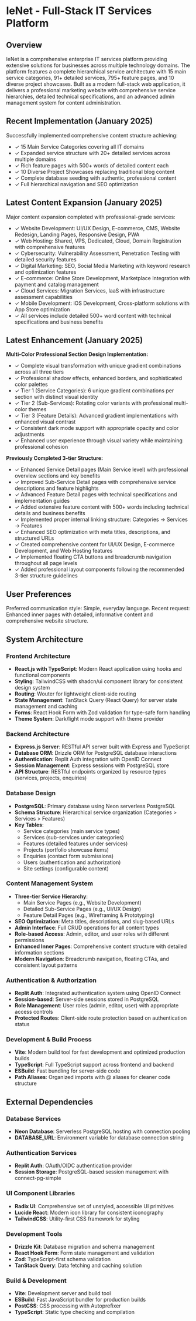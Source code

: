 # IeNet - Full-Stack IT Services Platform

## Overview

IeNet is a comprehensive enterprise IT services platform providing extensive solutions for businesses across multiple technology domains. The platform features a complete hierarchical service architecture with 15 main service categories, 91+ detailed services, 795+ feature pages, and 10 diverse project showcases. Built as a modern full-stack web application, it delivers a professional marketing website with comprehensive service hierarchies, detailed technical specifications, and an advanced admin management system for content administration.

## Recent Implementation (January 2025)

Successfully implemented comprehensive content structure achieving:
- ✓ 15 Main Service Categories covering all IT domains
- ✓ Expanded service structure with 20+ detailed services across multiple domains
- ✓ Rich feature pages with 500+ words of detailed content each
- ✓ 10 Diverse Project Showcases replacing traditional blog content
- ✓ Complete database seeding with authentic, professional content
- ✓ Full hierarchical navigation and SEO optimization

## Latest Content Expansion (January 2025)

Major content expansion completed with professional-grade services:
- ✓ Website Development: UI/UX Design, E-commerce, CMS, Website Redesign, Landing Pages, Responsive Design, PWA
- ✓ Web Hosting: Shared, VPS, Dedicated, Cloud, Domain Registration with comprehensive features
- ✓ Cybersecurity: Vulnerability Assessment, Penetration Testing with detailed security features
- ✓ Digital Marketing: SEO, Social Media Marketing with keyword research and optimization features
- ✓ E-commerce: Online Store Development, Marketplace Integration with payment and catalog management
- ✓ Cloud Services: Migration Services, IaaS with infrastructure assessment capabilities
- ✓ Mobile Development: iOS Development, Cross-platform solutions with App Store optimization
- ✓ All services include detailed 500+ word content with technical specifications and business benefits

## Latest Enhancement (January 2025)

**Multi-Color Professional Section Design Implementation:**
- ✓ Complete visual transformation with unique gradient combinations across all three tiers
- ✓ Professional shadow effects, enhanced borders, and sophisticated color palettes
- ✓ Tier 1 (Service Categories): 6 unique gradient combinations per section with distinct visual identity
- ✓ Tier 2 (Sub-Services): Rotating color variants with professional multi-color themes
- ✓ Tier 3 (Feature Details): Advanced gradient implementations with enhanced visual contrast
- ✓ Consistent dark mode support with appropriate opacity and color adjustments
- ✓ Enhanced user experience through visual variety while maintaining professional cohesion

**Previously Completed 3-tier Structure:**
- ✓ Enhanced Service Detail pages (Main Service level) with professional overview sections and key benefits
- ✓ Improved Sub-Service Detail pages with comprehensive service descriptions and feature highlights  
- ✓ Advanced Feature Detail pages with technical specifications and implementation guides
- ✓ Added extensive feature content with 500+ words including technical details and business benefits
- ✓ Implemented proper internal linking structure: Categories → Services → Features
- ✓ Enhanced SEO optimization with meta titles, descriptions, and structured URLs
- ✓ Created comprehensive content for UI/UX Design, E-commerce Development, and Web Hosting features
- ✓ Implemented floating CTA buttons and breadcrumb navigation throughout all page levels
- ✓ Added professional layout components following the recommended 3-tier structure guidelines

## User Preferences

Preferred communication style: Simple, everyday language.
Recent request: Enhanced inner pages with detailed, informative content and comprehensive website structure.

## System Architecture

### Frontend Architecture
- **React.js with TypeScript**: Modern React application using hooks and functional components
- **Styling**: TailwindCSS with shadcn/ui component library for consistent design system
- **Routing**: Wouter for lightweight client-side routing
- **State Management**: TanStack Query (React Query) for server state management and caching
- **Forms**: React Hook Form with Zod validation for type-safe form handling
- **Theme System**: Dark/light mode support with theme provider

### Backend Architecture
- **Express.js Server**: RESTful API server built with Express and TypeScript
- **Database ORM**: Drizzle ORM for PostgreSQL database interactions
- **Authentication**: Replit Auth integration with OpenID Connect
- **Session Management**: Express sessions with PostgreSQL store
- **API Structure**: RESTful endpoints organized by resource types (services, projects, enquiries)

### Database Design
- **PostgreSQL**: Primary database using Neon serverless PostgreSQL
- **Schema Structure**: Hierarchical service organization (Categories > Services > Features)
- **Key Tables**:
  - Service categories (main service types)
  - Services (sub-services under categories)
  - Features (detailed features under services)
  - Projects (portfolio showcase items)
  - Enquiries (contact form submissions)
  - Users (authentication and authorization)
  - Site settings (configurable content)

### Content Management System
- **Three-tier Service Hierarchy**: 
  - Main Service Pages (e.g., Website Development)
  - Detailed Sub-Service Pages (e.g., UI/UX Design)
  - Feature Detail Pages (e.g., Wireframing & Prototyping)
- **SEO Optimization**: Meta titles, descriptions, and slug-based URLs
- **Admin Interface**: Full CRUD operations for all content types
- **Role-based Access**: Admin, editor, and user roles with different permissions
- **Enhanced Inner Pages**: Comprehensive content structure with detailed information sections
- **Modern Navigation**: Breadcrumb navigation, floating CTAs, and consistent layout patterns

### Authentication & Authorization
- **Replit Auth**: Integrated authentication system using OpenID Connect
- **Session-based**: Server-side sessions stored in PostgreSQL
- **Role Management**: User roles (admin, editor, user) with appropriate access controls
- **Protected Routes**: Client-side route protection based on authentication status

### Development & Build Process
- **Vite**: Modern build tool for fast development and optimized production builds
- **TypeScript**: Full TypeScript support across frontend and backend
- **ESBuild**: Fast bundling for server-side code
- **Path Aliases**: Organized imports with @ aliases for cleaner code structure

## External Dependencies

### Database Services
- **Neon Database**: Serverless PostgreSQL hosting with connection pooling
- **DATABASE_URL**: Environment variable for database connection string

### Authentication Services
- **Replit Auth**: OAuth/OIDC authentication provider
- **Session Storage**: PostgreSQL-based session management with connect-pg-simple

### UI Component Libraries
- **Radix UI**: Comprehensive set of unstyled, accessible UI primitives
- **Lucide React**: Modern icon library for consistent iconography
- **TailwindCSS**: Utility-first CSS framework for styling

### Development Tools
- **Drizzle Kit**: Database migration and schema management
- **React Hook Form**: Form state management and validation
- **Zod**: TypeScript-first schema validation
- **TanStack Query**: Data fetching and caching solution

### Build & Development
- **Vite**: Development server and build tool
- **ESBuild**: Fast JavaScript bundler for production builds
- **PostCSS**: CSS processing with Autoprefixer
- **TypeScript**: Static type checking and compilation